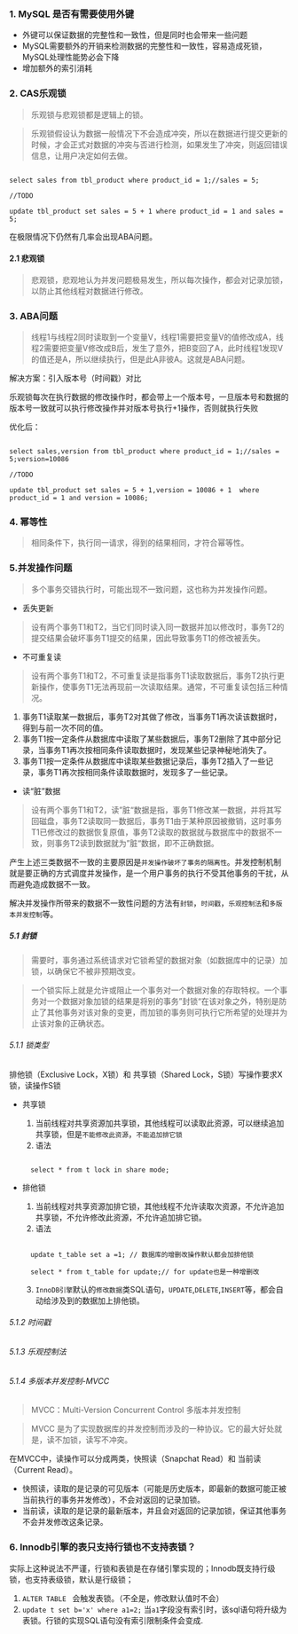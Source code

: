 ### 1. MySQL 是否有需要使用外键

- 外键可以保证数据的完整性和一致性，但是同时也会带来一些问题
- MySQL需要额外的开销来检测数据的完整性和一致性，容易造成死锁，MySQL处理性能势必会下降
- 增加额外的索引消耗


### 2. CAS乐观锁

> 乐观锁与悲观锁都是逻辑上的锁。

> 乐观锁假设认为数据一般情况下不会造成冲突，所以在数据进行提交更新的时候，才会正式对数据的冲突与否进行检测，如果发生了冲突，则返回错误信息，让用户决定如何去做。


```mysql

select sales from tbl_product where product_id = 1;//sales = 5;

//TODO

update tbl_product set sales = 5 + 1 where product_id = 1 and sales = 5;

```

在极限情况下仍然有几率会出现ABA问题。

#### 2.1 悲观锁

> 悲观锁，悲观地认为并发问题极易发生，所以每次操作，都会对记录加锁，以防止其他线程对数据进行修改。


### 3. ABA问题

> 线程1与线程2同时读取到一个变量V，线程1需要把变量V的值修改成A，线程2需要把变量V修改成B后，发生了意外，把B变回了A，此时线程1发现V的值还是A，所以继续执行，但是此A非彼A。这就是ABA问题。


解决方案：引入版本号（时间戳）对比

乐观锁每次在执行数据的修改操作时，都会带上一个版本号，一旦版本号和数据的版本号一致就可以执行修改操作并对版本号执行+1操作，否则就执行失败

优化后：

```mysql

select sales,version from tbl_product where product_id = 1;//sales = 5;version=10086

//TODO

update tbl_product set sales = 5 + 1,version = 10086 + 1  where product_id = 1 and version = 10086;

```

### 4. 幂等性

> 相同条件下，执行同一请求，得到的结果相同，才符合幂等性。


### 5.并发操作问题

> 多个事务交错执行时，可能出现不一致问题，这也称为并发操作问题。

- 丢失更新

> 设有两个事务T1和T2，当它们同时读入同一数据并加以修改时，事务T2的提交结果会破坏事务T1提交的结果，因此导致事务T1的修改被丢失。

- 不可重复读

> 设有两个事务T1和T2，不可重复读是指事务T1读取数据后，事务T2执行更新操作，使事务T1无法再现前一次读取结果。通常，不可重复读包括三种情况。

1. 事务T1读取某一数据后，事务T2对其做了修改，当事务T1再次读该数据时，得到与前一次不同的值。
2. 事务T1按一定条件从数据库中读取了某些数据后，事务T2删除了其中部分记录，当事务T1再次按相同条件读取数据时，发现某些记录神秘地消失了。
3. 事务T1按一定条件从数据库中读取某些数据记录后，事务T2插入了一些记录，事务T1再次按相同条件读取数据时，发现多了一些记录。

- 读“脏”数据

> 设有两个事务T1和T2，读”脏“数据是指，事务T1修改某一数据，并将其写回磁盘，事务T2读取同一数据后，事务T1由于某种原因被撤销，这时事务T1已修改过的数据恢复原值，事务T2读取的数据就与数据库中的数据不一致，则事务T2读到数据就为”脏“数据，即不正确数据。

产生上述三类数据不一致的主要原因是`并发操作破坏了事务的隔离性`。并发控制机制就是要正确的方式调度并发操作，是一个用户事务的执行不受其他事务的干扰，从而避免造成数据不一致。

解决并发操作所带来的数据不一致性问题的方法有`封锁`，`时间戳`，`乐观控制法`和`多版本并发控制`等。


##### 5.1 封锁

> 需要时，事务通过系统请求对它锁希望的数据对象（如数据库中的记录）加锁，以确保它不被非预期改变。


> 一个锁实际上就是允许或阻止一个事务对一个数据对象的存取特权。一个事务对一个数据对象加锁的结果是将别的事务”封锁“在该对象之外，特别是防止了其他事务对该对象的变更，而加锁的事务则可执行它所希望的处理并为止该对象的正确状态。

###### 5.1.1 锁类型


排他锁（Exclusive Lock，X锁）和 共享锁（Shared Lock，S锁）写操作要求X锁，读操作S锁

- 共享锁

  1. 当前线程对共享资源加共享锁，其他线程可以读取此资源，可以继续追加共享锁，但是`不能修改此资源`，`不能追加排它锁`
  2. 语法
    ```mysql

      select * from t lock in share mode;

    ```

- 排他锁

  1. 当前线程对共享资源加排它锁，其他线程不允许读取次资源，不允许追加共享锁，不允许修改此资源，不允许追加排它锁。
  2. 语法
    ```mysql

      update t_table set a =1; // 数据库的增删改操作默认都会加排他锁

      select * from t_table for update;// for update也是一种增删改

    ```
  3. `InnoDB引擎`默认的`修改数据`类SQL语句，`UPDATE`,`DELETE`,`INSERT`等，都会自动给涉及到的数据加上排他锁。


###### 5.1.2 时间戳


###### 5.1.3 乐观控制法


###### 5.1.4 多版本并发控制-MVCC

> MVCC：Multi-Version Concurrent Control 多版本并发控制

> MVCC 是为了实现数据库的并发控制而涉及的一种协议。它的最大好处就是，读不加锁，读写不冲突。

在MVCC中，读操作可以分成两类，快照读（Snapchat Read）和 当前读（Current Read）。

- 快照读，读取的是记录的可见版本（可能是历史版本，即最新的数据可能正被当前执行的事务并发修改），不会对返回的记录加锁。
- 当前读，读取的是记录的最新版本，并且会对返回的记录加锁，保证其他事务不会并发修改这条记录。




### 6. Innodb引擎的表只支持行锁也不支持表锁？

实际上这种说法不严谨，行锁和表锁是在存储引擎实现的；Innodb既支持行级锁，也支持表级锁，默认是行级锁；

1. `ALTER TABLE ` 会触发表锁。（不全是，修改默认值时不会）
2. `update t set b='x' where a1=2;` 当`a1`字段没有索引时，该sql语句将升级为表锁。行锁的实现SQL语句没有索引限制条件会变成.
